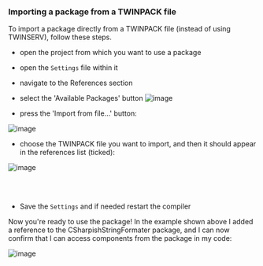 ### Importing a package from a TWINPACK file

To import a package directly from a TWINPACK file (instead of using TWINSERV), follow these steps.

- open the project from which you want to use a package
- open the `Settings` file within it
- navigate to the References section
- select the 'Available Packages' button
![image](https://github.com/user-attachments/assets/d9f1e4d9-1805-47e5-93aa-251151b4e914)

- press the 'Import from file...' button:

![image](https://github.com/user-attachments/assets/e35d5955-9e70-4d6e-abd7-748558da75ba)



- choose the TWINPACK file you want to import, and then it should appear in the references list (ticked):

![image](https://github.com/user-attachments/assets/4e4b8e4d-2a1c-42e5-8f4b-5a9b3f523ee8)

<br>
<br>

- Save the `Settings` and if needed restart the compiler

Now you're ready to use the package!  In the example shown above I added a reference to the CSharpishStringFormater package, and I can now confirm that I can access components from the package in my code:

![image](https://github.com/user-attachments/assets/e9a3fd21-8e6a-4485-b52c-0c041600826b)
<br>
<br>